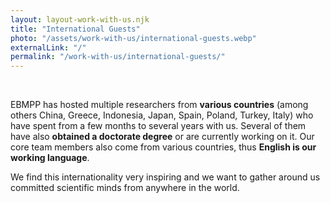 ```yaml
---
layout: layout-work-with-us.njk
title: "International Guests"
photo: "/assets/work-with-us/international-guests.webp"
externalLink: "/"
permalink: "/work-with-us/international-guests/"
---
```


<br>

EBMPP has hosted multiple researchers from **various countries** (among others China, Greece, Indonesia, Japan, Spain, Poland, Turkey, Italy) who have spent from a few months to several years with us. Several of them have also **obtained a doctorate degree** or are currently working on it. Our core team members also come from various countries, thus **English is our working language**. 

We find this internationality very inspiring and we want to gather around us committed scientific minds from anywhere in the world.
